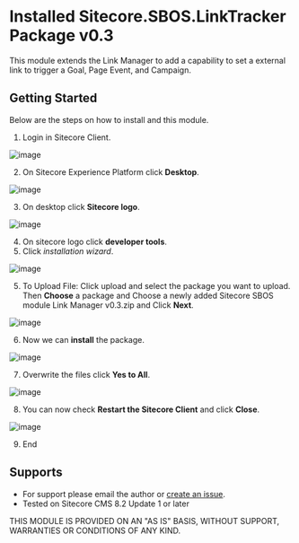 # Installed Sitecore.SBOS.LinkTracker Package v0.3 
This module extends the Link Manager to add a capability to set a external link to trigger a Goal, Page Event, and Campaign. 

## Getting Started
Below are the steps on how to install and this module.

1. Login in Sitecore Client.

![image](https://cloud.githubusercontent.com/assets/2329372/26075898/d4ffd252-396b-11e7-8b89-5388328049e4.png)

2. On Sitecore Experience Platform click **Desktop**.

![image](https://user-images.githubusercontent.com/2329372/29325656-16fda4fc-821b-11e7-8270-b68963439398.png)

3. On desktop click **Sitecore logo**.

![image](https://user-images.githubusercontent.com/2329372/29327055-62eb498c-8220-11e7-94a8-4145fad4b54f.png)

4. On sitecore logo click **developer tools**.
5. Click *installation wizard*.

![image](https://user-images.githubusercontent.com/2329372/29327076-7a8a3bca-8220-11e7-8d0a-939c4729ddc0.png)

5. To Upload File: Click upload and select the package you want to upload. Then **Choose** a package and Choose a newly added Sitecore SBOS module Link Manager v0.3.zip and Click **Next**.

![image](https://user-images.githubusercontent.com/2329372/29327156-cf426d22-8220-11e7-9db3-5711e06b45b5.png)

6. Now we can **install** the package.

![image](https://user-images.githubusercontent.com/2329372/29327185-eab81fde-8220-11e7-9d0e-8bb06d6acaf4.png)

7. Overwrite the files click **Yes to All**.

![image](https://user-images.githubusercontent.com/2329372/29327229-11486f1e-8221-11e7-8388-5e4e606efb1d.png)

8. You can now check **Restart the Sitecore Client** and click **Close**.

![image](https://user-images.githubusercontent.com/2329372/29327349-6bd021b6-8221-11e7-97b0-9b1a234bf83e.png)

9. End

## Supports
+ For support please email the author or [create an issue](https://github.com/raseniero/Sitecore.SBOS.LinkManager/issues/new).
+ Tested on Sitecore CMS 8.2 Update 1 or later

THIS MODULE IS PROVIDED ON AN "AS IS" BASIS, WITHOUT SUPPORT, WARRANTIES OR CONDITIONS OF ANY KIND.
